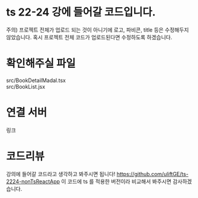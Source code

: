 # ts 22-24 강에 들어갈 코드입니다.

주의) 프로젝트 전체가 업로드 되는 것이 아니기에 로고, 파비콘, title 등은 수정해두지 않았습니다. 혹시 프로젝트 전체 코드가 업로드된다면 수정하도록 하겠습니다.

# 확인해주실 파일 

src/BookDetailMadal.tsx <br/>
src/BookList.jsx

# 연결 서버
링크 

# 코드리뷰

강의에 들어갈 코드라고 생각하고 봐주시면 됩니다!
https://github.com/uliftGE/ts-2224-nonTsReactApp
이 코드에 ts 를 적용한 버전이라 비교해서 봐주시면 감사하겠습니다. 

